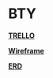 # BTY

**[TRELLO](https://trello.com/b/c8Jv2E0V/project-3)**

**[Wireframe](https://whimsical.com/bty-fitness-wireframe-R6iCtnaHvziuEHUBCcwpj6)**

**[ERD](https://whimsical.com/bty-fitness-erd-EWav2caMsRxMUxgCzoWxNx)**
